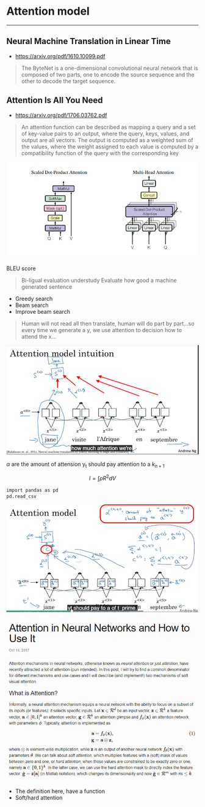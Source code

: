 # Attention model
---------
## Neural Machine Translation in Linear Time

- https://arxiv.org/pdf/1610.10099.pdf    
> The ByteNet is a one-dimensional convolutional neural network that is composed of two parts, one to encode the source sequence and the other to decode the target sequence.

## Attention Is All You Need

- https://arxiv.org/pdf/1706.03762.pdf
    
> An attention function can be described as mapping a query and a set of key-value pairs to an output, where the query, keys, values, and output are all vectors. The output is computed as a weighted sum of the values, where the weight assigned to each value is computed by a compatibility function of the query with the corresponding key

![Attention](IMG20180405_01_attention.jpg "Optional title") 

BLEU score
> Bi-ligual evaluation understudy
> Evaluate how good a machine generated sentence

- Greedy search
- Beam search
- Improve beam search

> Human will not read all then translate, human will do part by part...so every time we generate a y, we use attention to decision how to attend the x...

![Attention](IMG20180408_01_attention.jpg)

$\alpha$ are the amount of attension y<sub>t</sub> 
should pay attention to a $k_{n+1}$

$$I = \int \rho R^{2} dV$$

~~~
import pandas as pd
pd.read_csv
~~~

![Attention](IMG20180408_02_attention.jpg)


![Attention](IMG20180411_01_attention.jpg)

- The definition here, have a function
- Soft/hard attention
